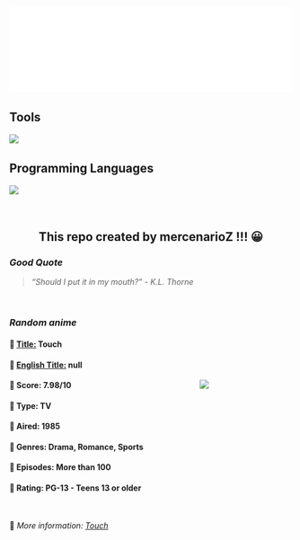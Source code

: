 
<img src="svg/nai.svg" />

<p>
  <h2>Tools</h2>
  <a href="https://skillicons.dev">
    <img src="https://skillicons.dev/icons?i=git,bash,vim,ubuntu,tensorflow,pytorch,docker,raspberrypi" />
  </a>

  <br />

  <h2>Programming Languages</h2>

  <a href="https://skillicons.dev">
    <img src="https://skillicons.dev/icons?i=python,c,cpp" />
  </a>
</p>

<br />

<h2 align="center">This repo created by mercenarioZ !!! 😀</h2>
<h3><i>Good Quote</i></h3>

<blockquote>
<i>
“Should I put it in my mouth?” - K.L. Thorne
</i>
</blockquote>

<br />

<h3><i>Random anime</i></h3>

<h4>
  <strong>🥭 <u>Title:</u></strong> Touch
</h4>

<h4>🌿 <u>English Title:</u> null</h4>

<img align="right" width="165" src=https://cdn.myanimelist.net/images/anime/3/53087.jpg />

<h4>🌱 Score: 7.98/10</h4>

<h4>🌲 Type: TV</h4>

<h4>🌴 Aired: 1985</h4>

<h4>🌵 Genres: Drama, Romance, Sports</h4>

<h4>🥑 Episodes: More than 100</h4>

<h4>🍏 Rating: PG-13 - Teens 13 or older</h4>

<br />

🍂 *More information: [Touch](https://myanimelist.net/anime/1065/Touch)*
    